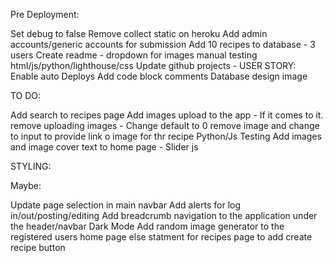 
Pre Deployment:

Set debug to false
Remove collect static on heroku
Add admin accounts/generic accounts for submission
Add 10 recipes to database - 3 users 
Create readme - dropdown for images
manual testing html/js/python/lighthouse/css
Update github projects - USER STORY:
Enable auto Deploys 
Add code block comments
Database design image 

TO DO:
 
Add search to recipes page 
Add images upload to the app - If it comes to it. remove uploading images - Change default to 0 remove image and change to input to provide link o image for thr recipe 
Python/Js Testing
Add images and image cover text to home page - Slider js

STYLING:



Maybe:
 
Update page selection in main navbar
Add alerts for log in/out/posting/editing
Add breadcrumb navigation to the application under the header/navbar
Dark Mode
Add random image generator to the registered users home page
else statment for recipes page to add create recipe button 


